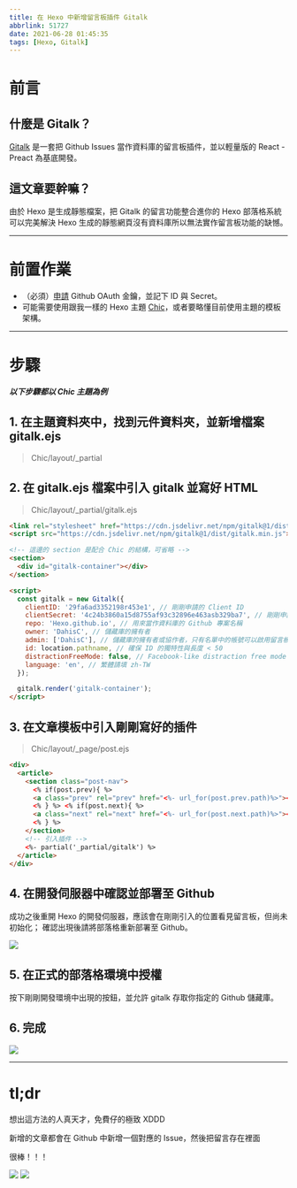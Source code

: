 ```yaml
---
title: 在 Hexo 中新增留言板插件 Gitalk
abbrlink: 51727
date: 2021-06-28 01:45:35
tags: [Hexo, Gitalk]
---
```


# 前言

## 什麼是 Gitalk？

[Gitalk](https://github.com/gitalk/gitalk) 是一套把 Github Issues 當作資料庫的留言板插件，並以輕量版的 React - Preact 為基底開發。

## 這文章要幹嘛？

由於 Hexo 是生成靜態檔案，把 Gitalk 的留言功能整合進你的 Hexo 部落格系統可以完美解決 Hexo 生成的靜態網頁沒有資料庫所以無法實作留言板功能的缺憾。

---

# 前置作業

- （必須）[申請](https://github.com/settings/applications/new) Github OAuth 金鑰，並記下 ID 與 Secret。
- 可能需要使用跟我一樣的 Hexo 主題 [Chic](https://github.com/Siricee/hexo-theme-Chic)，或者要略懂目前使用主題的模板架構。

---

# 步驟

**_以下步驟都以 Chic 主題為例_**

## 1. 在主題資料夾中，找到元件資料夾，並新增檔案 gitalk.ejs

> Chic/layout/\_partial

## 2. 在 gitalk.ejs 檔案中引入 gitalk 並寫好 HTML

> Chic/layout/\_partial/gitalk.ejs

```html
<link rel="stylesheet" href="https://cdn.jsdelivr.net/npm/gitalk@1/dist/gitalk.css" />
<script src="https://cdn.jsdelivr.net/npm/gitalk@1/dist/gitalk.min.js"></script>

<!-- 這邊的 section 是配合 Chic 的結構，可省略 -->
<section>
  <div id="gitalk-container"></div>
</section>

<script>
  const gitalk = new Gitalk({
    clientID: '29fa6ad3352198r453e1', // 剛剛申請的 Client ID
    clientSecret: '4c24b3860a15d8755af93c32896e463asb329ba7', // 剛剛申請的 Client Secret
    repo: 'Hexo.github.io', // 用來當作資料庫的 Github 專案名稱
    owner: 'DahisC', // 儲藏庫的擁有者
    admin: ['DahisC'], // 儲藏庫的擁有者或協作者，只有名單中的帳號可以啟用留言板插件
    id: location.pathname, // 確保 ID 的獨特性與長度 < 50
    distractionFreeMode: false, // Facebook-like distraction free mode
    language: 'en', // 繁體請填 zh-TW
  });

  gitalk.render('gitalk-container');
</script>
```

## 3. 在文章模板中引入剛剛寫好的插件

> Chic/layout/\_page/post.ejs

```html
<div>
  <article>
    <section class="post-nav">
      <% if(post.prev){ %>
      <a class="prev" rel="prev" href="<%- url_for(post.prev.path)%>"><%- post.prev.title%></a>
      <% } %> <% if(post.next){ %>
      <a class="next" rel="next" href="<%- url_for(post.next.path)%>"><%- post.next.title%></a>
      <% } %>
    </section>
    <!-- 引入插件 -->
    <%- partial('_partial/gitalk') %>
  </article>
</div>
```

## 4. 在開發伺服器中確認並部署至 Github

成功之後重開 Hexo 的開發伺服器，應該會在剛剛引入的位置看見留言板，但尚未初始化；
確認出現後請將部落格重新部署至 Github。

![](check-in-dev-server.png)

## 5. 在正式的部落格環境中授權

按下剛剛開發環境中出現的按鈕，並允許 gitalk 存取你指定的 Github 儲藏庫。

## 6. 完成

![](done.png)

---

# tl;dr

想出這方法的人真天才，免費仔的極致 XDDD

新增的文章都會在 Github 中新增一個對應的 Issue，然後把留言存在裡面

很棒！！！

![](tldr-1.png)
![](tldr-2.png)
